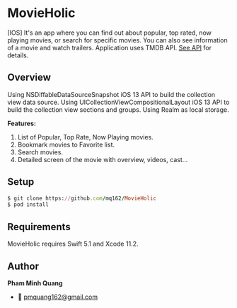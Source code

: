 # MovieHolic

[IOS] It's an app where you can find out about popular, top rated, now playing movies, or search for specific movies. You can also see information of a movie and watch trailers. Application uses TMDB API. [See API](https://developers.themoviedb.org/3/getting-started/introduction) for details.

## Overview

Using NSDiffableDataSourceSnapshot iOS 13 API to build the collection view data source.
Using UICollectionViewCompositionalLayout iOS 13 API to build the collection view sections and groups.
Using Realm as local storage.

**Features:**

1. List of Popular, Top Rate, Now Playing movies.
2. Bookmark movies to Favorite list.
3. Search movies.
4. Detailed screen of the movie with overview, videos, cast...

Setup
-----

```ruby
$ git clone https://github.com/mq162/MovieHolic
$ pod install
```

Requirements
-----

MovieHolic requires Swift 5.1 and Xcode 11.2.

Author
-----

__Pham Minh Quang__ 

- :email: pmquang162@gmail.com
